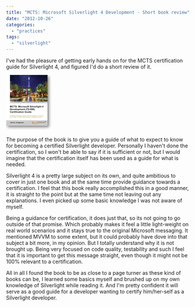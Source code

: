 ```yaml
---
title: "MCTS: Microsoft Silverlight 4 Development - Short book review"
date: "2012-10-26"
categories: 
  - "practices"
tags: 
  - "silverlight"
---
```


I've had the pleasure of getting early hands on for the MCTS certification guide for Silverlight 4, and figured I'd do a short review of it.

[![NewImage](images/mctssl411.png "MCTSSL4.png")](http://www.packtpub.com/mcts-microsoft-silverlight-4-development-70-506-certification-guide/book)

The purpose of the book is to give you a guide of what to expect to know for becoming a certified Silverlight developer. Personally I haven't done the certification, so I won't be able to say if it is sufficient or not, but I would imagine that the certification itself has been used as a guide for what is needed.

Silverlight 4 is a pretty large subject on its own, and quite ambitious to cover in just one book and at the same time provide guidance towards a certification. I feel that this book really accomplished this in a good manner, it is straight to the point but at the same time not leaving out any explanations. I even picked up some basic knowledge I was not aware of myself. 

Being a guidance for certification, it does just that, so its not going to go outside of that promise. Which probably makes it feel a little light-weight on real world scenarios and it stays true to the original Microsoft messaging. It mentioned MVVM to some extent, but it could probably have dove into that subject a bit more, in my opinion. But I totally understand why it is not brought up. Being very focused on code quality, testability and such I feel that it is important to get this message straight, even though it might not be 100% relevant to a certification. 

All in all I found the book to be as close to a page turner as these kind of books can be, I learned some basics myself and brushed up on my own knowledge of Silverlight while reading it. And I'm pretty confident it will serve as a good guide for a developer wanting to certify him/her-self as a Silverlight developer.
